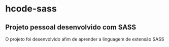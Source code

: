 # hcode-sass
## Projeto pessoal desenvolvido com SASS

O projeto foi desenvolvido afim de aprender a linguagem de extensão SASS
